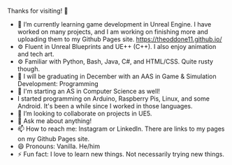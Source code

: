  Thanks for visiting! 👋

- 🌱 I’m currently learning game development in Unreal Engine. I have worked on many projects, and I am working on finishing more and uploading them to my Github Pages site. https://theoddone11.github.io/
- ⚙️ Fluent in Unreal Blueprints and UE++ (C++). I also enjoy animation and tech art.
- ⚙️ Familiar with Python, Bash, Java, C#, and HTML/CSS. Quite rusty though.
- 🏫 I will be graduating in December with an AAS in Game & Simulation Development: Programming
- 🏫 I'm starting an AS in Computer Science as well!
- I started programming on Arduino, Raspberry Pis, Linux, and some Android. It's been a while since I worked in those languages.
- 👯 I’m looking to collaborate on projects in UE5.
- 💬 Ask me about anything!
- 📫 How to reach me: Instagram or LinkedIn. There are links to my pages on my Github Pages site.
- 😄 Pronouns: Vanilla. He/him
- ⚡ Fun fact: I love to learn new things. Not necessarily trying new things.
